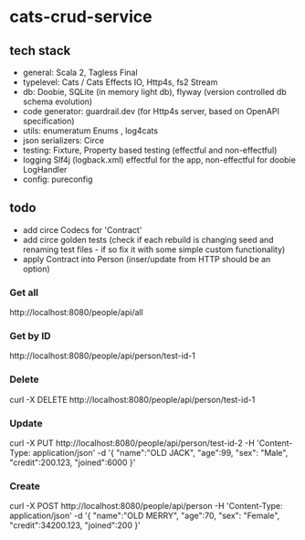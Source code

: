 # cats-crud-service

## tech stack
- general: Scala 2, Tagless Final
- typelevel: Cats / Cats Effects IO, Http4s, fs2 Stream
- db: Doobie, SQLite (in memory light db), flyway (version controlled db schema evolution)
- code generator: guardrail.dev (for Http4s server, based on OpenAPI specification)
- utils: enumeratum Enums , log4cats
- json serializers: Circe
- testing: Fixture, Property based testing (effectful and non-effectful)
- logging Slf4j (logback.xml) effectful for the app, non-effectful for doobie LogHandler
- config: pureconfig

## todo
- add circe Codecs for 'Contract'
- add circe golden tests (check if each rebuild is changing seed and renaming test files - if so fix it with some simple custom functionality)
- apply Contract into Person (inser/update from HTTP should be an option)

### Get all
http://localhost:8080/people/api/all

### Get by ID
http://localhost:8080/people/api/person/test-id-1

### Delete
curl -X DELETE http://localhost:8080/people/api/person/test-id-1

### Update
curl -X PUT http://localhost:8080/people/api/person/test-id-2 -H 'Content-Type: application/json' -d '{ "name":"OLD JACK", "age":99, "sex": "Male", "credit":200.123, "joined":6000 }'
   
### Create
curl -X POST http://localhost:8080/people/api/person -H 'Content-Type: application/json' -d '{ "name":"OLD MERRY", "age":70, "sex": "Female", "credit":34200.123, "joined":200 }'
